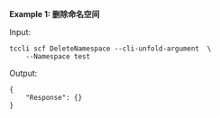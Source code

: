 **Example 1: 删除命名空间**



Input: 

```
tccli scf DeleteNamespace --cli-unfold-argument  \
    --Namespace test
```

Output: 
```
{
    "Response": {}
}
```

